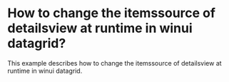 # How to change the itemssource of detailsview at runtime in winui datagrid?
This example describes how to change the itemssource of detailsview at runtime in winui datagrid.
